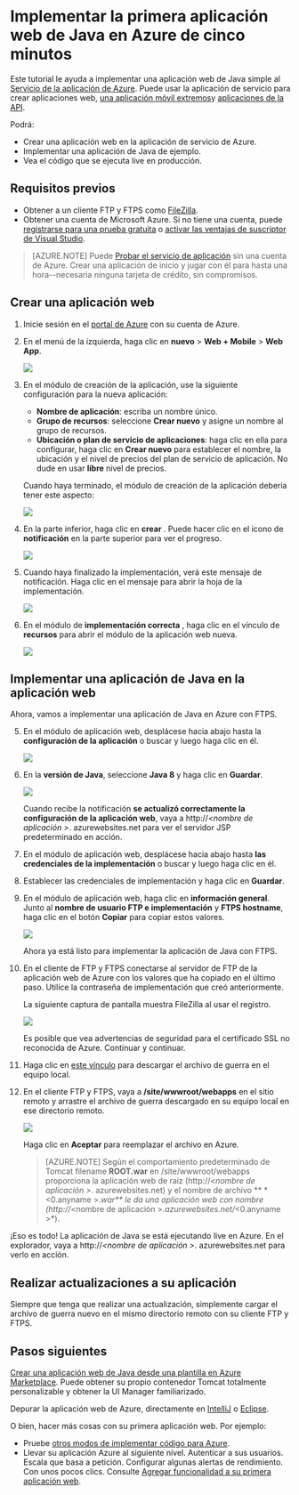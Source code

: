 <properties 
    pageTitle="Implementar la primera aplicación web de Java en Azure de cinco minutos | Microsoft Azure" 
    description="Aprenda lo fácil que es ejecutar aplicaciones web en el servicio de aplicación al implementar una aplicación de ejemplo. Empezar a hacer desarrollo real rápidamente y ver los resultados inmediatamente." 
    services="app-service\web"
    documentationCenter=""
    authors="cephalin"
    manager="wpickett"
    editor=""
/>

<tags
    ms.service="app-service-web"
    ms.workload="web"
    ms.tgt_pltfrm="na"
    ms.devlang="na"
    ms.topic="hero-article"
    ms.date="10/13/2016" 
    ms.author="cephalin"
/>
    
# <a name="deploy-your-first-java-web-app-to-azure-in-five-minutes"></a>Implementar la primera aplicación web de Java en Azure de cinco minutos

Este tutorial le ayuda a implementar una aplicación web de Java simple al [Servicio de la aplicación de Azure](../app-service/app-service-value-prop-what-is.md).
Puede usar la aplicación de servicio para crear aplicaciones web, [una aplicación móvil extremos](/documentation/learning-paths/appservice-mobileapps/)y [aplicaciones de la API](../app-service-api/app-service-api-apps-why-best-platform.md).

Podrá: 

- Crear una aplicación web en la aplicación de servicio de Azure.
- Implementar una aplicación de Java de ejemplo.
- Vea el código que se ejecuta live en producción.

## <a name="prerequisites"></a>Requisitos previos

- Obtener a un cliente FTP y FTPS como [FileZilla](https://filezilla-project.org/).
- Obtener una cuenta de Microsoft Azure. Si no tiene una cuenta, puede [registrarse para una prueba gratuita](/pricing/free-trial/?WT.mc_id=A261C142F) o [activar las ventajas de suscriptor de Visual Studio](/pricing/member-offers/msdn-benefits-details/?WT.mc_id=A261C142F).

>[AZURE.NOTE] Puede [Probar el servicio de aplicación](http://go.microsoft.com/fwlink/?LinkId=523751) sin una cuenta de Azure. Crear una aplicación de inicio y jugar con él para hasta una hora--necesaria ninguna tarjeta de crédito, sin compromisos.

<a name="create"></a>
## <a name="create-a-web-app"></a>Crear una aplicación web

1. Inicie sesión en el [portal de Azure](https://portal.azure.com) con su cuenta de Azure.

2. En el menú de la izquierda, haga clic en **nuevo** > **Web + Mobile** > **Web App**.

    ![](./media/app-service-web-get-started-languages/create-web-app-portal.png)

3. En el módulo de creación de la aplicación, use la siguiente configuración para la nueva aplicación:

    - **Nombre de aplicación**: escriba un nombre único.
    - **Grupo de recursos**: seleccione **Crear nuevo** y asigne un nombre al grupo de recursos.
    - **Ubicación o plan de servicio de aplicaciones**: haga clic en ella para configurar, haga clic en **Crear nuevo** para establecer el nombre, la ubicación y el nivel de precios del plan de servicio de aplicación. No dude en usar **libre** nivel de precios.

    Cuando haya terminado, el módulo de creación de la aplicación debería tener este aspecto:

    ![](./media/app-service-web-get-started-languages/create-web-app-settings.png)

3. En la parte inferior, haga clic en **crear** . Puede hacer clic en el icono de **notificación** en la parte superior para ver el progreso.

    ![](./media/app-service-web-get-started-languages/create-web-app-started.png)

4. Cuando haya finalizado la implementación, verá este mensaje de notificación. Haga clic en el mensaje para abrir la hoja de la implementación.

    ![](./media/app-service-web-get-started-languages/create-web-app-finished.png)

5. En el módulo de **implementación correcta** , haga clic en el vínculo de **recursos** para abrir el módulo de la aplicación web nueva.

    ![](./media/app-service-web-get-started-languages/create-web-app-resource.png)

## <a name="deploy-a-java-app-to-your-web-app"></a>Implementar una aplicación de Java en la aplicación web

Ahora, vamos a implementar una aplicación de Java en Azure con FTPS.

5. En el módulo de aplicación web, desplácese hacia abajo hasta la **configuración de la aplicación** o buscar y luego haga clic en él. 

    ![](./media/app-service-web-get-started-languages/set-java-application-settings.png)

6. En la **versión de Java**, seleccione **Java 8** y haga clic en **Guardar**.

    ![](./media/app-service-web-get-started-languages/set-java-application-settings.png)

    Cuando recibe la notificación **se actualizó correctamente la configuración de la aplicación web**, vaya a http://*&lt;nombre de aplicación >*. azurewebsites.net para ver el servidor JSP predeterminado en acción.

7. En el módulo de aplicación web, desplácese hacia abajo hasta **las credenciales de la implementación** o buscar y luego haga clic en él.

8. Establecer las credenciales de implementación y haga clic en **Guardar**.

7. En el módulo de aplicación web, haga clic en **información general**. Junto al **nombre de usuario FTP e implementación** y **FTPS hostname**, haga clic en el botón **Copiar** para copiar estos valores.

    ![](./media/app-service-web-get-started-languages/get-ftp-url.png)

    Ahora ya está listo para implementar la aplicación de Java con FTPS.

8. En el cliente de FTP y FTPS conectarse al servidor de FTP de la aplicación web de Azure con los valores que ha copiado en el último paso. Utilice la contraseña de implementación que creó anteriormente.

    La siguiente captura de pantalla muestra FileZilla al usar el registro.

    ![](./media/app-service-web-get-started-languages/filezilla-login.png)

    Es posible que vea advertencias de seguridad para el certificado SSL no reconocida de Azure. Continuar y continuar.

9. Haga clic en [este vínculo](https://github.com/Azure-Samples/app-service-web-java-get-started/raw/master/webapps/ROOT.war) para descargar el archivo de guerra en el equipo local.

9. En el cliente FTP y FTPS, vaya a **/site/wwwroot/webapps** en el sitio remoto y arrastre el archivo de guerra descargado en su equipo local en ese directorio remoto.

    ![](./media/app-service-web-get-started-languages/transfer-war-file.png)

    Haga clic en **Aceptar** para reemplazar el archivo en Azure.

    >[AZURE.NOTE] Según el comportamiento predeterminado de Tomcat filename **ROOT.war** en /site/wwwroot/webapps proporciona la aplicación web de raíz (http://*&lt;nombre de aplicación >*. azurewebsites.net) y el nombre de archivo ** * &lt;0.anyname >*.war** le da una aplicación web con nombre (http://*&lt;nombre de aplicación >*.azurewebsites.net/*&lt;0.anyname >*).

¡Eso es todo! La aplicación de Java se está ejecutando live en Azure. En el explorador, vaya a http://*&lt;nombre de aplicación >*. azurewebsites.net para verlo en acción. 

## <a name="make-updates-to-your-app"></a>Realizar actualizaciones a su aplicación

Siempre que tenga que realizar una actualización, simplemente cargar el archivo de guerra nuevo en el mismo directorio remoto con su cliente FTP y FTPS.

## <a name="next-steps"></a>Pasos siguientes

[Crear una aplicación web de Java desde una plantilla en Azure Marketplace](web-sites-java-get-started.md#marketplace). Puede obtener su propio contenedor Tomcat totalmente personalizable y obtener la UI Manager familiarizado. 

Depurar la aplicación web de Azure, directamente en [IntelliJ](app-service-web-debug-java-web-app-in-intellij.md) o [Eclipse](app-service-web-debug-java-web-app-in-eclipse.md).

O bien, hacer más cosas con su primera aplicación web. Por ejemplo:

- Pruebe [otros modos de implementar código para Azure](../app-service-web/web-sites-deploy.md). 
- Llevar su aplicación Azure al siguiente nivel. Autenticar a sus usuarios. Escala que basa a petición. Configurar algunas alertas de rendimiento. Con unos pocos clics. Consulte [Agregar funcionalidad a su primera aplicación web](app-service-web-get-started-2.md).

